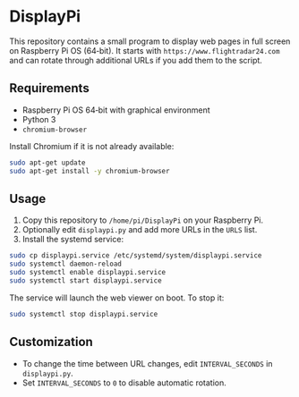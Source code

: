 # DisplayPi

This repository contains a small program to display web pages in full screen on Raspberry Pi OS (64‑bit). It starts with `https://www.flightradar24.com` and can rotate through additional URLs if you add them to the script.

## Requirements
- Raspberry Pi OS 64‑bit with graphical environment
- Python 3
- `chromium-browser`

Install Chromium if it is not already available:
```bash
sudo apt-get update
sudo apt-get install -y chromium-browser
```

## Usage
1. Copy this repository to `/home/pi/DisplayPi` on your Raspberry Pi.
2. Optionally edit `displaypi.py` and add more URLs in the `URLS` list.
3. Install the systemd service:

```bash
sudo cp displaypi.service /etc/systemd/system/displaypi.service
sudo systemctl daemon-reload
sudo systemctl enable displaypi.service
sudo systemctl start displaypi.service
```

The service will launch the web viewer on boot. To stop it:

```bash
sudo systemctl stop displaypi.service
```

## Customization
- To change the time between URL changes, edit `INTERVAL_SECONDS` in
  `displaypi.py`.
- Set `INTERVAL_SECONDS` to `0` to disable automatic rotation.
